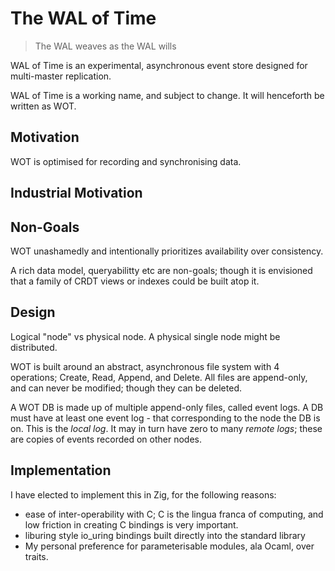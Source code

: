 # The WAL of Time

> The WAL weaves as the WAL wills

WAL of Time is an experimental, asynchronous event store designed for multi-master replication.

WAL of Time is a working name, and subject to change. It will henceforth be written as WOT.

## Motivation

WOT is optimised for recording and synchronising data.

## Industrial Motivation



## Non-Goals

WOT unashamedly and intentionally prioritizes availability over consistency.

A rich data model, queryabilitty etc are non-goals; though it is envisioned that a family of CRDT views or indexes could be built atop it.

## Design

Logical "node" vs physical node. A physical single node might be distributed.

WOT is built around an abstract, asynchronous file system with 4 operations; Create, Read, Append, and Delete. All files are append-only, and can never be modified; though they can be deleted.

A WOT DB is made up of multiple append-only files, called event logs. A DB must have at least one event log - that corresponding to the node the DB is on. This is the *local log*. It may in turn have zero to many *remote logs*; these are copies of events recorded on other nodes.



## Implementation

I have elected to implement this in Zig, for the following reasons:

- ease of inter-operability with C; C is the lingua franca of computing, and low friction in creating C bindings is very important.
- liburing style io_uring bindings built directly into the standard library
- My personal preference for parameterisable modules, ala Ocaml, over traits.
